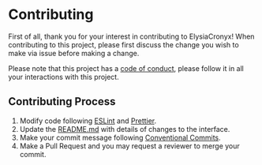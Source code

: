 # Contributing

First of all, thank you for your interest in contributing to ElysiaCronyx!
When contributing to this project, please first discuss the change you wish to make via issue before making a change.

Please note that this project has a [code of conduct](https://github.com/yujiosaka/ElysiaCronyx/blob/main/docs/CODE_OF_CONDUCT.md), please follow it in all your interactions with this project.

## Contributing Process

1. Modify code following [ESLint](https://eslint.org) and [Prettier](https://prettier.io/).
2. Update the [README.md](https://github.com/yujiosaka/ElysiaCronyx/blob/main/docs/API.md) with details of changes to the interface.
3. Make your commit message following [Conventional Commits](https://conventionalcommits.org/).
4. Make a Pull Request and you may request a reviewer to merge your commit.
